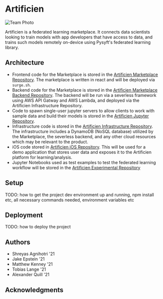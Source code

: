 # Artificien

![Team Photo](https://i.ibb.co/8XQYpjZ/artificien-logo.png)

Artificien is a federated learning marketplace. It connects data scientists looking to train models with app developers that have access to data, and trains such models remotely on-device using Pysyft's federated learning library.

## Architecture
- Frontend code for the Marketplace is stored in the [Artificien Marketplace Repository](https://github.com/dartmouth-cs98/artificien_marketplace). The marketplace is written in react and will be deployed via `surge.sh`.
- Backend code for the Marketplace is stored in the [Artificien Marketplace Backend Repository](https://github.com/dartmouth-cs98/artificien_marketplace_backend). The backend will be run via a severless framework using AWS API Gatway and AWS Lambda, and deployed via the Artificien Infrastructure Repository.
- Code to spawn single-user jupyter servers to allow clients to work with sample data and build their models is stored in the [Artificien Jupyter Repository](https://github.com/dartmouth-cs98/artificien_jupyter). 
- Infrastructure code is stored in the [Artificien Infrastructure Repository](https://github.com/dartmouth-cs98/artificien_infrastructure). The infrastructure includes a DynamoDB (NoSQL database) utilized by the Marketplace, the severless backend, and any other cloud resources which may be relevant to the product.
- iOS code stored in [Artificien iOS Repository](https://github.com/dartmouth-cs98/artificien_ios). This will be used for a demo application that stores user data and exposes it to the Artificien platform for learning/analysis.
- Jupyter Notebooks used as test examples to test the federated learning workflow will be stored in the [Artificien Experimental Repository](https://github.com/dartmouth-cs98/artificien_experimental)

## Setup

TODO: how to get the project dev environment up and running, npm install etc, all necessary commands needed, environment variables etc

## Deployment

TODO: how to deploy the project

## Authors

* Shreyas Agnihotri '21
* Jake Epstein '21
* Matthew Kenney '21
* Tobias Lange '21
* Alexander Quill '21

## Acknowledgments
